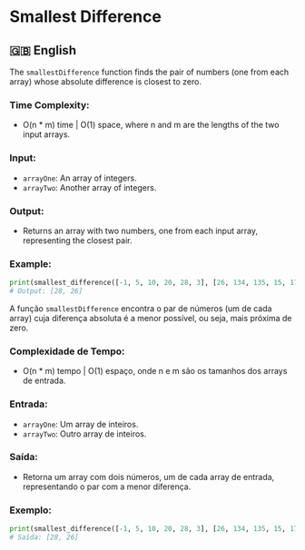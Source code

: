 # Smallest Difference

## 🇬🇧 English

The `smallestDifference` function finds the pair of numbers (one from each array) whose absolute difference is closest to zero.

### Time Complexity:

- O(n \* m) time | O(1) space, where n and m are the lengths of the two input arrays.

### Input:

- `arrayOne`: An array of integers.
- `arrayTwo`: Another array of integers.

### Output:

- Returns an array with two numbers, one from each input array, representing the closest pair.

### Example:

```python
print(smallest_difference([-1, 5, 10, 20, 28, 3], [26, 134, 135, 15, 17]))
# Output: [28, 26]
```

A função `smallestDifference` encontra o par de números (um de cada array) cuja diferença absoluta é a menor possível, ou seja, mais próxima de zero.

### Complexidade de Tempo:

- O(n \* m) tempo | O(1) espaço, onde n e m são os tamanhos dos arrays de entrada.

### Entrada:

- `arrayOne`: Um array de inteiros.
- `arrayTwo`: Outro array de inteiros.

### Saída:

- Retorna um array com dois números, um de cada array de entrada, representando o par com a menor diferença.

### Exemplo:

```python
print(smallest_difference([-1, 5, 10, 20, 28, 3], [26, 134, 135, 15, 17]))
# Saída: [28, 26]
```

